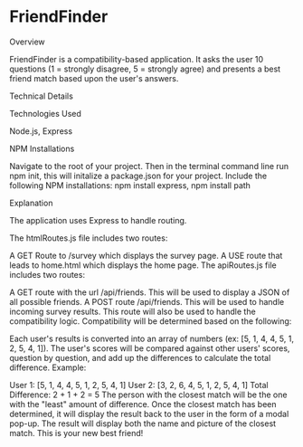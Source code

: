 # FriendFinder

Overview

FriendFinder is a compatibility-based application. It asks the user 10 questions (1 = strongly disagree, 5 = strongly agree) and presents a best friend match based upon the user's answers.


Technical Details

Technologies Used

Node.js, Express

NPM Installations

Navigate to the root of your project. Then in the terminal command line run npm init, this will initalize a package.json for your project. Include the following NPM installations: npm install express, npm install path

Explanation

The application uses Express to handle routing.

The htmlRoutes.js file includes two routes:

A GET Route to /survey which displays the survey page.
A USE route that leads to home.html which displays the home page.
The apiRoutes.js file includes two routes:

A GET route with the url /api/friends. This will be used to display a JSON of all possible friends.
A POST route /api/friends. This will be used to handle incoming survey results. This route will also be used to handle the compatibility logic.
Compatibility will be determined based on the following:

Each user's results is converted into an array of numbers (ex: [5, 1, 4, 4, 5, 1, 2, 5, 4, 1]).
The user's scores will be compared against other users' scores, question by question, and add up the differences to calculate the total difference.
Example:

User 1: [5, 1, 4, 4, 5, 1, 2, 5, 4, 1]
User 2: [3, 2, 6, 4, 5, 1, 2, 5, 4, 1]
Total Difference: 2 + 1 + 2 = 5
The person with the closest match will be the one with the "least" amount of difference.
Once the closest match has been determined, it will display the result back to the user in the form of a modal pop-up. The result will display both the name and picture of the closest match. This is your new best friend!
